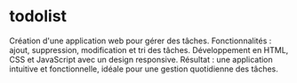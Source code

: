 # todolist
Création d'une application web pour gérer des tâches. Fonctionnalités : ajout, suppression, modification et tri des tâches. Développement en HTML, CSS et JavaScript avec un design responsive. Résultat : une application intuitive et fonctionnelle, idéale pour une gestion quotidienne des tâches.
